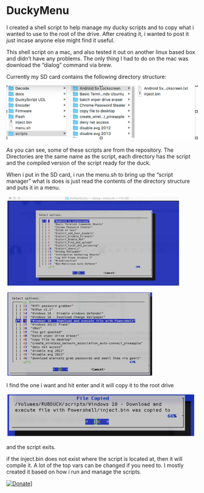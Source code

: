 # DuckyMenu

I created a shell script to help manage my ducky scripts and to copy what i wanted to use to the root of the drive.  After creating it, i wanted to post it just incase anyone else might find it useful.

This shell script on a mac, and also tested it out on another linux based box and didn’t have any problems.  The only thing I had to do on the mac was download the “dialog” command via brew.

Currently my SD card contains the following directory structure:

![](https://github.com/burnsoftnet/DuckyMenu/blob/GitHubDuckMenu/dirStructure.png?raw=true)

As you can see, some of these scripts are from the repository.  The Directories are the same name as the script, each directory has the script and the compiled version of the script ready for the duck.

When i put in the SD card, i run the menu.sh to bring up the “script manager”
what is does is just read the contents of the directory structure and puts it in a menu.

![](https://github.com/burnsoftnet/DuckyMenu/blob/GitHubDuckMenu/menu.png?raw=true)

![](https://github.com/burnsoftnet/DuckyMenu/blob/GitHubDuckMenu/menu1.png?raw=true)

I find the one i want and hit enter and it will copy it to the root drive

![](https://github.com/burnsoftnet/DuckyMenu/blob/GitHubDuckMenu/file_copied.png?raw=true)

and the script exits.

if the inject.bin does not exist where the script is located at, then it will compile it.
A lot of the top vars can be changed if you need to.  I mostly created it based on how i run and manage the scripts.


[![Donate](https://www.paypalobjects.com/en_US/i/btn/btn_donateCC_LG.gif)](https://www.paypal.com/cgi-bin/webscr?cmd=_s-xclick&hosted_button_id=JSW8XEMQVH4BE)]
